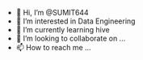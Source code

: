 - 👋 Hi, I’m @SUMIT644
- 👀 I’m interested in Data Engineering
- 🌱 I’m currently learning hive
- 💞️ I’m looking to collaborate on ...
- 📫 How to reach me ...

<!---
SUMIT644/SUMIT644 is a ✨ special ✨ repository because its `README.md` (this file) appears on your GitHub profile.
You can click the Preview link to take a look at your changes.
--->
